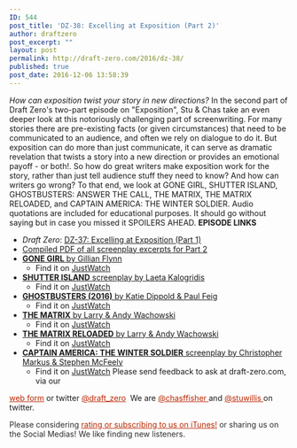 ```yaml
---
ID: 544
post_title: 'DZ-38: Excelling at Exposition (Part 2)'
author: draftzero
post_excerpt: ""
layout: post
permalink: http://draft-zero.com/2016/dz-38/
published: true
post_date: 2016-12-06 13:58:39
---
```

*How can exposition twist your story in new directions?* In the second part of Draft Zero's two-part episode on "Exposition", Stu & Chas take an even deeper look at this notoriously challenging part of screenwriting. For many stories there are pre-existing facts (or given circumstances) that need to be communicated to an audience, and often we rely on dialogue to do it. But exposition can do more than just communicate, it can serve as dramatic revelation that twists a story into a new direction or provides an emotional payoff - or both!. So how do great writers make exposition work for the story, rather than just tell audience stuff they need to know? And how can writers go wrong? To that end, we look at GONE GIRL, SHUTTER ISLAND, GHOSTBUSTERS: ANSWER THE CALL, THE MATRIX, THE MATRIX RELOADED, and CAPTAIN AMERICA: THE WINTER SOLDIER. Audio quotations are included for educational purposes. It should go without saying but in case you missed it SPOILERS AHEAD. **EPISODE LINKS** 
*   *Draft Zero*: <a href="http://draft-zero.com/2016/dz-37/" target="_blank">DZ-37: Excelling at Exposition (Part 1)</a>
*   <a href="http://traffic.libsyn.com/draftzero/DZ-37_-_Excelling_at_Exposition_Part_2_-_Script_Excerpts.pdf" target="_blank">Compiled PDF of all screenplay excerpts for Part 2</a>
*   <a href="https://www.google.com.au/url?sa=t&rct=j&q=&esrc=s&source=web&cd=14&ved=0ahUKEwj5g7eXv97QAhVDX5QKHT-eD5AQFghsMA0&url=http%3A%2F%2Fwww.dailyscript.com%2Fscripts%2FGoneGirl_Final_Shooting_Script.pdf&usg=AFQjCNErsS6IDFkcTGIaBNAL4jbHd7amNA&sig2=jwZtWgY9WDUmnte1gsEElQ" target="_blank"><strong>GONE GIRL</strong> by Gillian Flynn</a> 
    *   Find it on <a href="https://www.justwatch.com/au/movie/gone-girl" target="_blank">JustWatch</a>
*   <a href="http://screenplayexplorer.com/wp-content/scripts/Shutter_Island.pdf" target="_blank"><strong>SHUTTER ISLAND</strong> screenplay by Laeta Kalogridis</a> 
    *   Find it on [JustWatch][1]
*   <a href="http://www.imdb.com/title/tt1289401/" target="_blank"><strong>GHOSTBUSTERS (2016)</strong> by Katie Dippold & Paul Feig</a> 
    *   Find it on <a href="https://www.justwatch.com/au/movie/ghostbusters" target="_blank">JustWatch</a>
*   <a href="http://www.dailyscript.com/scripts/the_matrix.pdf" target="_blank"><strong>THE MATRIX</strong> by Larry & Andy Wachowski</a> 
    *   Find it on <a href="https://www.justwatch.com/au/movie/the-matrix" target="_blank">JustWatch</a>
*   [**THE MATRIX RELOADED** by Larry & Andy Wachowski][2] 
    *   Find it on <a href="https://www.justwatch.com/au/movie/the-matrix-reloaded" target="_blank">JustWatch</a>
*   <a href="http://www.imdb.com/title/tt1843866/?ref_=ttfc_fc_tt" target="_blank"><strong>CAPTAIN AMERICA: THE WINTER SOLDIER</strong> screenplay by Christopher Markus & Stephen McFeely</a> 
    *   Find it on <a href="https://www.justwatch.com/au/movie/captain-america-2" target="_blank">JustWatch</a> Please send feedback to ask at draft-zero.com, via our 

<a style="font-weight: inherit; font-style: inherit; color: #ba2500;" href="http://draft-zero.com/feedback/" target="_blank">web form</a> or twitter <a style="font-weight: inherit; font-style: inherit; color: #ba2500;" href="https://twitter.com/draft_zero" target="_blank">@draft_zero</a>  We are <a style="font-weight: inherit; font-style: inherit; color: #ba2500;" href="http://www.twitter.com/chasffisher" target="_blank">@chasffisher </a>and <a style="font-weight: inherit; font-style: inherit; color: #ba2500;" href="http://www.twitter.com/stuwillis" target="_blank">@stuwillis </a>on twitter. <p style="color: #2d2d2d;">
  Please considering <a style="font-weight: inherit; font-style: inherit; color: #ba2500;" href="https://itunes.apple.com/au/podcast/draft-zero-screenwriting-podcast/id847126598?mt=2&ls=1">rating or subscribing to us on iTunes!</a> or sharing us on the Social Medias! We like finding new listeners.
</p>

 [1]: https://www.justwatch.com/au/movie/ashecliffe
 [2]: https://www.scribd.com/doc/312059373/matrixreloaded-pdf